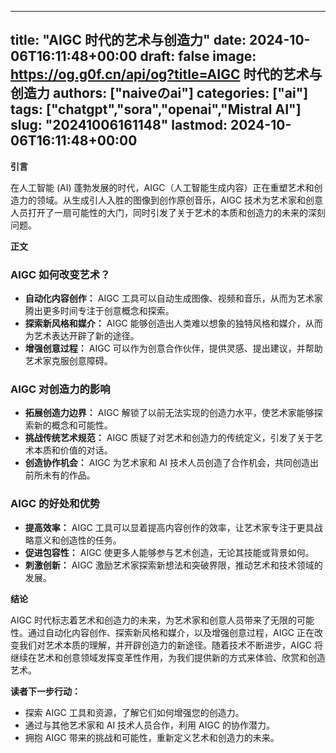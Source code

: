 
---
title: "AIGC 时代的艺术与创造力"
date: 2024-10-06T16:11:48+00:00
draft: false
image: https://og.g0f.cn/api/og?title=AIGC 时代的艺术与创造力
authors: ["naiveのai"]
categories: ["ai"]
tags: ["chatgpt","sora","openai","Mistral AI"]
slug: "20241006161148"
lastmod: 2024-10-06T16:11:48+00:00
---
**引言**

在人工智能 (AI) 蓬勃发展的时代，AIGC（人工智能生成内容）正在重塑艺术和创造力的领域。从生成引人入胜的图像到创作原创音乐，AIGC 技术为艺术家和创意人员打开了一扇可能性的大门，同时引发了关于艺术的本质和创造力的未来的深刻问题。

**正文**

### AIGC 如何改变艺术？

* **自动化内容创作：** AIGC 工具可以自动生成图像、视频和音乐，从而为艺术家腾出更多时间专注于创意概念和探索。
* **探索新风格和媒介：** AIGC 能够创造出人类难以想象的独特风格和媒介，从而为艺术表达开辟了新的途径。
* **增强创意过程：** AIGC 可以作为创意合作伙伴，提供灵感、提出建议，并帮助艺术家克服创意障碍。

### AIGC 对创造力的影响

* **拓展创造力边界：** AIGC 解锁了以前无法实现的创造力水平，使艺术家能够探索新的概念和可能性。
* **挑战传统艺术规范：** AIGC 质疑了对艺术和创造力的传统定义，引发了关于艺术本质和价值的对话。
* **创造协作机会：** AIGC 为艺术家和 AI 技术人员创造了合作机会，共同创造出前所未有的作品。

### AIGC 的好处和优势

* **提高效率：** AIGC 工具可以显着提高内容创作的效率，让艺术家专注于更具战略意义和创造性的任务。
* **促进包容性：** AIGC 使更多人能够参与艺术创造，无论其技能或背景如何。
* **刺激创新：** AIGC 激励艺术家探索新想法和突破界限，推动艺术和技术领域的发展。

**结论**

AIGC 时代标志着艺术和创造力的未来，为艺术家和创意人员带来了无限的可能性。通过自动化内容创作、探索新风格和媒介，以及增强创意过程，AIGC 正在改变我们对艺术本质的理解，并开辟创造力的新途径。随着技术不断进步，AIGC 将继续在艺术和创意领域发挥变革性作用，为我们提供新的方式来体验、欣赏和创造艺术。

**读者下一步行动：**

* 探索 AIGC 工具和资源，了解它们如何增强您的创造力。
* 通过与其他艺术家和 AI 技术人员合作，利用 AIGC 的协作潜力。
* 拥抱 AIGC 带来的挑战和可能性，重新定义艺术和创造力的未来。